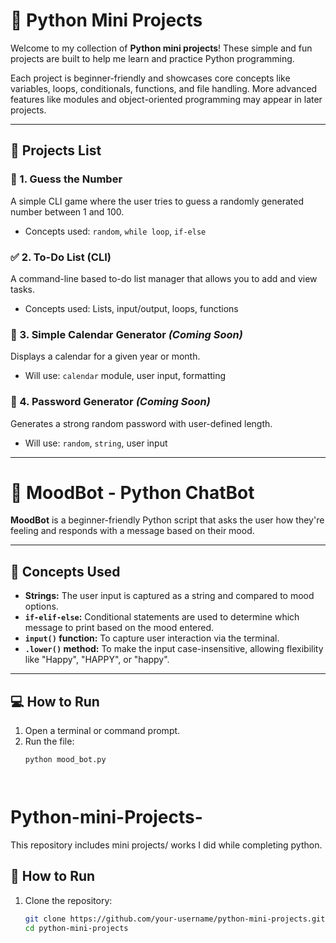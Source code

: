 
# 🐍 Python Mini Projects

Welcome to my collection of **Python mini projects**! These simple and fun projects are built to help me learn and practice Python programming.

Each project is beginner-friendly and showcases core concepts like variables, loops, conditionals, functions, and file handling. More advanced features like modules and object-oriented programming may appear in later projects.

---

## 📂 Projects List

### 🎲 1. Guess the Number
A simple CLI game where the user tries to guess a randomly generated number between 1 and 100.
- Concepts used: `random`, `while loop`, `if-else`

### ✅ 2. To-Do List (CLI)
A command-line based to-do list manager that allows you to add and view tasks.
- Concepts used: Lists, input/output, loops, functions

### 📆 3. Simple Calendar Generator *(Coming Soon)*
Displays a calendar for a given year or month.
- Will use: `calendar` module, user input, formatting

### 🔐 4. Password Generator *(Coming Soon)*
Generates a strong random password with user-defined length.
- Will use: `random`, `string`, user input

---

# 🤖 MoodBot - Python ChatBot

**MoodBot** is a beginner-friendly Python script that asks the user how they're feeling and responds with a message based on their mood.

---

## 🧠 Concepts Used

- **Strings:** The user input is captured as a string and compared to mood options.
- **`if-elif-else`:** Conditional statements are used to determine which message to print based on the mood entered.
- **`input()` function:** To capture user interaction via the terminal.
- **`.lower()` method:** To make the input case-insensitive, allowing flexibility like "Happy", "HAPPY", or "happy".

---

## 💻 How to Run

1. Open a terminal or command prompt.
2. Run the file:
   ```bash
   python mood_bot.py




# Python-mini-Projects-
This repository includes mini projects/ works I did while completing python.
## 🚀 How to Run

1. Clone the repository:
   ```bash
   git clone https://github.com/your-username/python-mini-projects.git
   cd python-mini-projects
